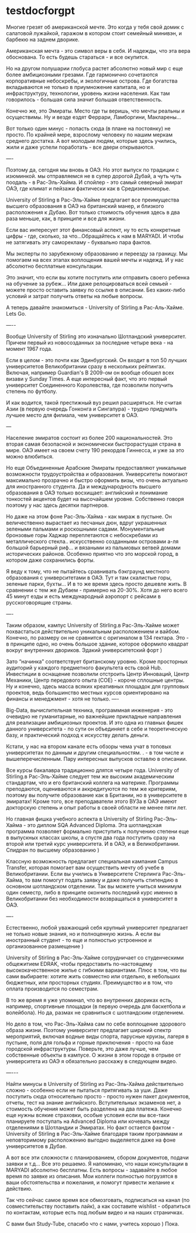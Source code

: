 # testdocforgpt

Многие грезят об американской мечте. Это когда у тебя свой домик с салатовой лужайкой, гаражом в котором стоит семейный минивэн, и барбекю на заднем дворике. 

Американская мечта - это символ веры в себя. И надежды, что эта вера обоснована. То есть будешь стараться - и все окупится.

Но на другом полушарии глобуса растет абсолютно новый мир с  еще более амбициозными грезами. Где гармонично сочетаются корпоративные небоскребы, и экологичные острова. Где богатства  вкладываются не только в приумножение капитала, но и инфраструктуру, технологии,  уровень жизни населения. Как там говорилось - большая сила значит большая ответственность.

Конечно же, это Эмираты. Место где ты веришь, что мечты реальны и осуществимы.    Ну и везде ездят Феррари, Ламборгини, Макларены… 

Вот только один минус -  попасть сюда (в плане на постоянку) не просто. По крайней мере, взрослому человеку по нашим меркам среднего достатка. А вот молодым людям, которые здесь учились, жили и даже успели поработать - все двери открываются.

—-

Поэтому да, сегодня мы вновь в ОАЭ.  Но этот выпуск по традиции с изюминкой. мы отправляемся не в супер дорогой Дубай, а чуть чуть поодаль - в Рас-Эль-Хайма. И спойлер - это самый северный эмират ОАЭ, где климат и пейзажи фактически как в Средиземноморье. 

University of Stirling в  Рас-Эль-Хайме предлагает все преимущества высшего образования в ОАЭ на британский манер, и близкого расположения к Дубаю. Вот только стоимость обучения здесь в два раза меньше, как, в принципе и все для жизни. 

Если вас интересует этот финансовый аспект, ну то есть конкретные цифры - где, сколько, за что…Обращайтесь к нам в MARYADI. И чтобы не затягивать эту саморекламу - буквально пара фактов. 

Мы эксперты по зарубежному образованию и переезду за границу. 
Мы помогаем на всех этапах воплощения вашей мечты и надежд. 
И у нас абсолютно бесплатные консультации. 

Это значит, что если вы хотите поступить или отправить своего ребенка на обучение за рубеж… Или даже релоцироваться всей семьей - можете просто оставить заявку по ссылке в описании. Без каких-либо условий и затрат получить ответы на любые вопросы. 

А теперь давайте знакомиться - University of Stirling.в  Рас-Аль-Хайме. Lets Go.

—--


Вообще University of Stirling это изначально Шотландский университет. Причем первый из новосозданных за последние четыре века - на момент 1967 года. 

Если в целом - это почти как Эдинбургский. Он входит в топ 50 лучших университетов Великобритании сразу в нескольких рейтингах. Включая, например  Guardian's  В 2009-ом он вообще обошел всех визави у Sunday Times. А еще интересный факт, что это первый университет Соединенного Королевства, где позволили получить степень по футболу. 

И как водится, такой престижный вуз решил расширяться. Не считая Азии (в первую очередь Гонконга и Сингапура) - трудно придумать лучшее место для филиала, чем университет в ОАЭ. 

—

Население эмиратов состоит из более 200 национальностей. Это вторая самая безопасной и экономически быстрорастущая страна в мире. ОАЭ имеет на своем счету 190 рекордов Гиннесса, и уже за это можно влюбиться.

Но еще Объединенные Арабские Эмираты предоставляют уникальные возможности трудоустройства и образования. Университеты помогают максимально прозрачно и быстро оформить визы, что очень актуально для иностранного студента. Да и международность высшего образования в ОАЭ только восхищает: английский и понимание тонкостей акцентов будет на высочайшем уровне. Собственно говоря поэтому у нас здесь десятки партнеров.

Но даже на этом фоне Рас-Эль-Хайма - как мираж в пустыне. Он величественно вырастает из песчаных дюн, вдруг украшенных зелеными пальмами и роскошными садами. Монументальные бронзовые горы Хаджар переплетаются с небоскребами из металлического стекла.. искусственно созданными островами а-ля большой барьерный риф… и вязаными из пальмовых ветвей домами исторических районов. Особенно приятно что это морской город, в котором даже сохранились форты. 

Я веду к тому, что не пытайтесь сравнивать бэкграунд местного образования с университетами в ОАЭ. Тут и там скалистые горы, зеленые парки, бухты… И в то же время здесь просто дешевле жить. В сравнении с тем же Дубаем - примерно на 20-30%. Хотя до него всего 45 минут езды  и есть международный аэропорт с рейсами в русскоговорящие страны.

—-

Таким образом, кампус University of Stirling.в  Рас-Эль-Хайме может похвастаться действительно уникальным расположением и вайбом. Конечно, по размеру он не сравнится с оригиналом в 134 гектара. Это - в принципе одно, но очень большое здание, которое оформило квадрат вокруг внутренних двориков. Эдакий университетский форт )

Зато “начинка” соответствует британскому уровню. Кроме просторных аудиторий у каждого предметного факультета есть свой Hub. Инвестиции в оснащение позволили отстроить Центр Инноваций, Центр Механики, Центр передового опыта (COE) - короче сплошные центры. Ну и конечно, здесь масса всяких креативных площадок для групповых проектов, ведь большинство местных курсов ориентировано на финансы и менеджмент - хотя не только.
—-

Big-Data, вычислительная техника, программная инженерия - это очевидно не гуманитарные, но важнейшие прикладные направления для реализации амбициозных проектов. И это одна из главных фишек данного университета - по сути он объединяет в себе и теоретическую базу, и практический подход к искусству делать деньги. 

Кстати, у нас на втором канале есть обзоры чема учат в топовых университетах по данным и другим специальностям. . - в том числе и вышеперечисленным. Пару интересных выпусков оставлю в описании.

Все курсы бакалавра традиционно длятся четыре года. University of Stirling.в  Рас-Эль-Хайме следует тем же высоким академическим стандартам, что и его британский коллега на материке. Программы преподаются, оцениваются и аккредитуются по тем же критериям, поэтому вы получите образование как в Британии, но в университете в эмиратах! Кроме того, все преподаватели этого ВУЗа в ОАЭ имеют докторскую степень и опыт работы в своей области не менее пяти лет. 

Но главная фишка учебного аспекта в University of Stirling Рас-Эль-Хайма - это диплом SQA Advanced Diploma. Эта шотландская программа позволяет формально приступить к получению степени еще в выпускных классах школы, а спустя два года поступить сразу на второй или третий курс университета. И в ОАЭ, и в Великобритании. Спидран по высшему образованию )

Классную возможность предлагает специальная кампания Campus Transfer, которая помогает вам осуществить мечту об учебе в Великобритании. Если вы учились в Университете Стерлинга Рас-Эль-Хайма, то вам помогут подать заявку и даже получить стипендию в основном шотландском отделении. Так вы можете учиться минимум один семестр, либо в принципе окончить последний курс именно в Великобритании без необходимости возвращаться в университет в ОАЭ.

—-

Естественно, любой уважающий себя крупный университет предлагает не только новые знания, но и полноценную жизнь. А если вы иностранный студент - то еще и полностью устроенное и организованное размещение )


University of Stirling в  Рас-Эль-Хайме сотрудничает со студенческими общежитием EDRAK, чтобы предоставить по-настоящему высококачественное жилье с гибкими вариантами. Плюс в том, что вы сами выбираете: хотите жить совместно или отдельно, в небольших бюджетных, или просторных студиях. Преимущество и в том, что оплата производится по семестрам.

В то же время я уже упоминал, что во внутренних двориках есть, например, спортивные площадки (в первую очередь для баскетбола и волейбола). Но да, размах не сравниться с шотландским отделением. 

Но дело в том, что Рас-Эль-Хайма сам по себе воплощение здорового образа жизни. Поэтому университет предлагает широкий спектр мероприятий, включая водные виды спорта, парусные круизы, лагеря в пустыне, поля для гольфа и горные приключения - просто на базе городской инфраструктуры. Поверьте, это даже лучше, чем собственные объекты в кампусе. О жизни в этом городе в отрыве от университета из ОАЭ я обязательно расскажу в следующем видео.

—---

Найти минусы в University of Stirling из Рас-Эль-Хайма действительно сложно - особенно если не пытаться притягивать за уши. Даже поступить сюда относительно просто - просто нужен пакет документов, отчеты, тест на знание английского. Вступительных экзаменов нет, а стоимость обучения может быть разделена на два платежа. Конечно еще нужны всякие страховки, особые условия если вы все-таки планируете поступать на Advanced Diploma или кочевать между отделениями в Шотландии и Эмиратах. Но факт остается фактом - University of Stirling в  Рас-Эль-Хайме благодаря таким программам и неповторимому расположению выгодно выделяется даже на фоне университетов в Дубае.

А вот все эти сложности с планированием, сбором документов, подачи заявки и т.д… Все это решаемо. Я напоминаю, что наши консультации в MARYADI абсолютно бесплатны. Есть вопросы - задавайте в любое время по заявке из описания. Мои коллеги полностью погрузятся в ваши обстоятельства и пожелания, и помогут привести желание к действию. 

Так что сейчас самое время все обмозговать, подписаться на канал (по совместительству поставить лайк), а как составите wishlist - обратиться по контактам, которые есть под любым видео и на наших страничках. 

С вами был Study-Tube, спасибо что с нами, учитесь хорошо ) Пока.






